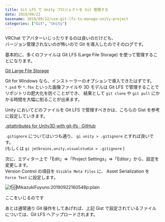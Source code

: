 ```yaml
---
title: Git LFS で Unity プロジェクトを Git 管理する
date: 2019/09/22
basename: 2019/09/22/use-git-lfs-to-manage-unity-project
categories: ["Git", "Unity"]
---
```


VRChat でアバターいじったりするのは良いのだけども、  
バージョン管理されないのが怖いので Git を導入したのでそのログです。

基本的に、多くのファイルは Git LFS (Large File Storage) を使って管理することになります。

[Git Large File Storage](https://git-lfs.github.com/)

Git for Windows なら、インストーラーのオプションで導入できたはずです。  
`*.psd` や `*.fbx` といった画像ファイルや 3D モデルは Git LFS で管理することでリポジトリの肥大化を防ぐことができ、 結果として `git clone` や `git pull` にかかる時間を大幅に削ることが出来ます。

Unity においてどのファイルを Git LFS で管理すべきかは、こちらの Gist を参考に設定していきます。

[.gitattributes for Unity3D with git-lfs · GitHub](https://gist.github.com/nemotoo/b8a1c3a0f1225bb9231979f389fd4f3f)

`.gitignore` についてはいつも通り、 `gi unity > .gitignore` とすれば良いです。  
(もしくは `gi jetbrains,unity,visualstudio > .gitignore` )

次に、エディター上で「Edit」⇒「Project Settings」⇒「Editor」から、設定を変更します。  
Version Control の項目を `Visible Meta Files` に、 Asset Serialization を `Force Text` に設定します。

![f:id:MikazukiFuyuno:20190922160548p:plain](https://assets.natsuneko.blog/images/20190922/20190922160548.png "f:id:MikazukiFuyuno:20190922160548p:plain")

ここをいじるのです

あとは通常通り Git 操作をしてあげれば、上記 Gist で設定されているファイルについては、Git LFS へアップロードされます。

